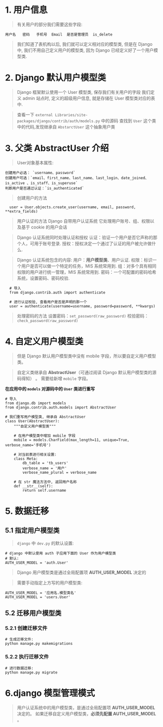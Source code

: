 # 1. 用户信息

> 有关用户的部分我们需要这些字段:

```
用户名   密码   手机号  Email  是否是管理员  is_delete
```

> 我们知道了表机构以后, 我们就可以定义相对应的模型类,
> 但是在 Django 中, 我们不用自己定义用户的模型类, 因为 Django 已经定义好了一个用户模型类.

 

#  2. Django 默认用户模型类

> Django 框架默认使用一个 User 模型类, 保存我们有关用户的字段
> 我们定义 admin 站点时, 定义的超级用户信息, 就是存储在 User 模型类对应的表中.

> 查看一下 `external Libraries/site-packages/django/contrib/auth/models.py` 中的源码
> 查找到 `User` 这个类中的代码,发现继承自 `AbstarctUser` 这个抽象用户类



# 3. 父类 **AbstractUser** 介绍

> User对象基本属性:

	创建用户必选： `username、password`
	创建用户可选：`email、first_name、last_name、last_login、date_joined、is_active 、is_staff、is_superuse`
	判断用户是否通过认证：`is_authenticated`

> 创建用户的方法

```
  user = User.objects.create_user(username, email, password, **extra_fields) 
```
> 用户认证的方法
> Django 自带用户认证系统
> 它处理用户账号、组、权限以及基于 cookie 的用户会话

> Django 认证系统同时处理认证和授权
> ​	认证：验证一个用户是否它声称的那个人，可用于账号登录.
> ​	授权：授权决定一个通过了认证的用户被允许做什么.

> Django 认证系统包含的内容:
> ​	用户：**用户模型类**、用户认证.
> ​	权限：标识一个用户是否可以做一个特定的任务，MIS 系统常用到.
> ​	组：对多个具有相同权限的用户进行统一管理，MIS 系统常用到.
> ​	密码：一个可配置的密码哈希系统，设置密码、密码校验.

```
  # 导入
  from django.contrib.auth import authenticate

  # 进行认证校验, 查看用户是否是声明的那一个
  user = authenticate(username=username, password=password, **kwargs)
```

> 处理密码的方法
	设置密码：`set_password(raw_password)`
​	校验密码：`check_password(raw_password)`



# 4. 自定义用户模型类

> 但是 Django 默认用户模型类中没有 mobile 字段，所以要自定义用户模型类。

> 自定义类继承自 **AbstractUser**（可通过阅读 Django 默认用户模型类的源码得知） 。
> 需要给新增 `mobile` 字段。

**在应用中的 `models` 对源码中的 `User` 类进行重写**

```
# 导入
from django.db import models
from django.contrib.auth.models import AbstractUser

# 我们重写用户模型类, 继承自 AbstractUser
class User(AbstractUser):
    """自定义用户模型类"""

    # 在用户模型类中增加 mobile 字段
    mobile = models.CharField(max_length=11, unique=True, verbose_name='手机号')

    # 对当前表进行相关设置: 
    class Meta:
        db_table = 'tb_users'
        verbose_name = '用户'
        verbose_name_plural = verbose_name

    # 在 str 魔法方法中, 返回用户名称
    def __str__(self):
        return self.username 
```


# 5. 数据迁移

## 5.1 指定用户模型类

> `django` 中 `dev.py` 的默认设置:
```
# django 中默认使用 auth 子应用下面的 User 作为用户模型类
# 默认: 
AUTH_USER_MODEL = 'auth.User'
```
> Django 用户模型类是通过全局配置项 **AUTH_USER_MODEL** 决定的

> 需要手动指定上方写的用户模型类:

```
AUTH_USER_MODEL = '应用名.模型类名'
AUTH_USER_MODEL = 'users.User'
```

## 5.2 迁移用户模型类

### 5.2.1 创建迁移文件

```
# 生成迁移文件: 
python manage.py makemigrations
```

### 5.2.2 执行迁移文件

```
# 进行数据迁移: 
python manage.py migrate
```



# 6.django 模型管理模式

> 用户认证系统中的用户模型类，是通过全局配置项 **AUTH_USER_MODEL** 决定的。
> 如果迁移自定义用户模型类，**必须先配置 AUTH_USER_MODEL** 。